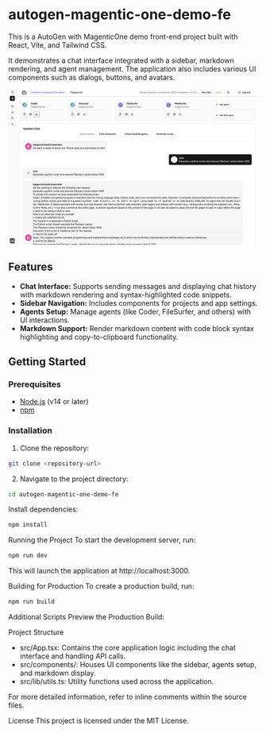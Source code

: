 # autogen-magentic-one-demo-fe

This is a AutoGen with MagenticOne demo front-end project built with React, Vite, and Tailwind CSS. 

It demonstrates a chat interface integrated with a sidebar, markdown rendering, and agent management. The application also includes various UI components such as dialogs, buttons, and avatars.

![Screenshot](/assets/home.png)

## Features

- **Chat Interface:** Supports sending messages and displaying chat history with markdown rendering and syntax-highlighted code snippets.
- **Sidebar Navigation:** Includes components for projects and app settings.
- **Agents Setup:** Manage agents (like Coder, FileSurfer, and others) with UI interactions.
- **Markdown Support:** Render markdown content with code block syntax highlighting and copy-to-clipboard functionality.

## Getting Started

### Prerequisites

- [Node.js](https://nodejs.org/) (v14 or later)
- [npm](https://www.npmjs.com/)

### Installation

1. Clone the repository:

  ```sh
  git clone <repository-url>
  ```
2. Navigate to the project directory:

  ```sh
  cd autogen-magentic-one-demo-fe
  ```
Install dependencies:

```sh
npm install
```

Running the Project
To start the development server, run:

```sh
npm run dev
```

This will launch the application at http://localhost:3000.

Building for Production
To create a production build, run:

```sh
npm run build
```

Additional Scripts
Preview the Production Build:

Project Structure
- src/App.tsx: Contains the core application logic including the chat interface and handling API calls.
- src/components/: Houses UI components like the sidebar, agents setup, and markdown display.
- src/lib/utils.ts: Utility functions used across the application.

For more detailed information, refer to inline comments within the source files.

License
This project is licensed under the MIT License.